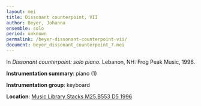 ```yaml
---
layout: mei
title: Dissonant counterpoint, VII
author: Beyer, Johanna
ensemble: solo
period: unknown
permalink: /beyer-dissonant-counterpoint-vii/
document: beyer_dissonant_counterpoint_7.mei
---
```


In *Dissonant counterpoint: solo piano.* Lebanon, NH: Frog Peak Music, 1996.

**Instrumentation summary**: piano (1)

**Instrumentation group**: keyboard

**Location**: <a href="https://tufts.primo.exlibrisgroup.com/permalink/01TUN_INST/1kc9gia/alma991009589829703851" target="_blank">Music Library Stacks M25.B553 D5 1996</a>
